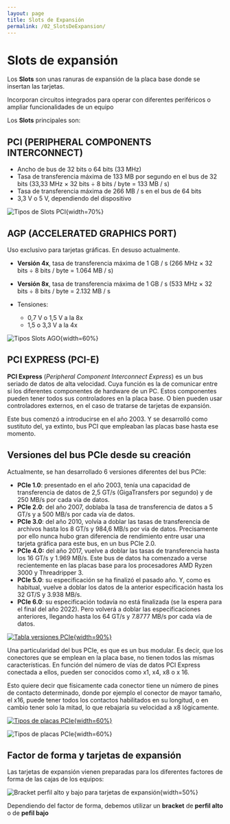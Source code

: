 ```yaml
---
layout: page
title: Slots de Expansión
permalink: /02_SlotsDeExpansion/
---
```



<link rel="stylesheet" type="text/css" href="css/estilos.css"/>

# Slots de expansión

Los **Slots** son unas ranuras de expansión de la placa base donde se insertan las tarjetas.

Incorporan circuitos integrados para operar con diferentes periféricos o ampliar funcionalidades de un equipo

Los **Slots** principales son:  

## PCI (PERIPHERAL COMPONENTS INTERCONNECT)


- Ancho de bus de 32 bits o 64 bits (33 MHz)
- Tasa de transferencia máxima de 133 MB por segundo en el bus de 32 bits (33,33 MHz × 32 bits ÷ 8 bits / byte = 133 MB / s)
- Tasa de transferencia máxima de 266 MB / s en el bus de 64 bits
- 3,3 V o 5 V, dependiendo del dispositivo

![Tipos de Slots PCI](imgs/TiposSlotPCI.png#Width70){width=70%}

## AGP (ACCELERATED GRAPHICS PORT)

Uso exclusivo para tarjetas gráficas. En desuso actualmente.

- **Versión 4x**, tasa de transferencia máxima de 1 GB / s (266 MHz × 32 bits ÷ 8 bits / byte = 1.064 MB / s)
- **Versión 8x**, tasa de transferencia máxima de 1 GB / s (533 MHz × 32 bits ÷ 8 bits / byte = 2.132 MB / s  
    
- Tensiones:
  - 0,7 V o 1,5 V a la 8x
  - 1,5 o 3,3 V a la 4x
  
![Tipos Slots AGO](imgs/TiposSlotAGP.png#Width60){width=60%}

## PCI EXPRESS (PCI-E)
  
**PCI Express** (*Peripheral Component Interconnect Express*) es un bus seriado de datos de alta velocidad. Cuya función es la de comunicar entre sí los diferentes componentes de hardware de un PC. Estos componentes pueden tener todos sus controladores en la placa base. O bien pueden usar controladores externos, en el caso de tratarse de tarjetas de expansión.  
  
Este bus comenzó a introducirse en el año 2003. Y se desarrolló como sustituto del, ya extinto, bus PCI que empleaban las placas base hasta ese momento.

## Versiones del bus **PCIe** desde su creación

Actualmente, se han desarrollado 6 versiones diferentes del bus PCIe:  
  
- **PCIe 1.0**: presentado en el año 2003, tenía una capacidad de transferencia de datos de 2,5 GT/s (GigaTransfers por segundo) y de 250 MB/s por cada vía de datos.
- **PCIe 2.0**: del año 2007, doblaba la tasa de transferencia de datos a 5 GT/s y a 500 MB/s por cada vía de datos.
- **PCIe 3.0**: del año 2010, volvía a doblar las tasas de transferencia de archivos hasta los 8 GT/s y 984,6 MB/s por vía de datos. Precisamente por ello nunca hubo gran diferencia de rendimiento entre usar una tarjeta gráfica para este bus, en un bus PCIe 2.0.
- **PCIe 4.0:**  del año 2017, vuelve a doblar las tasas de transferencia hasta los 16 GT/s y 1.969 MB/s. Este bus de datos ha comenzado a verse recientemente en las placas base para los procesadores AMD Ryzen 3000 y Threadripper 3.
- **PCIe 5.0**: su especificación se ha finalizó el pasado año. Y, como es habitual, vuelve a doblar los datos de la anterior especificación hasta los 32 GT/S y 3.938 MB/s.
- **PCIe 6.0**: su especificación todavía no está finalizada (se la espera para el final del año 2022). Pero volverá a doblar las especificaciones anteriores, llegando hasta los 64 GT/s y 7.8777 MB/s por cada vía de datos.

[![Tabla versiones PCIe](imgs/TablaPCIe.png#Width90){width=90%}](https://es.wikipedia.org/wiki/PCI_Express)

Una particularidad del bus PCIe, es que es un bus modular. Es decir, que los conectores que se emplean en la placa base, no tienen todos las mismas características. En función del número de vías de datos PCI Express conectada a ellos, pueden ser conocidos como x1, x4, x8 o x 16.  
  
Esto quiere decir que físicamente cada conector tiene un número de pines de contacto determinado, donde por ejemplo el conector de mayor tamaño, el x16, puede tener todos los contactos habilitados en su longitud, o en cambio tener solo la mitad, lo que rebajaría su velocidad a x8 lógicamente.  

[![Tipos de placas PCIe](imgs/TiposSlotPCIe.png#Width70){width=60%}](https://hardzone.es/reportajes/que-es/pci-express-caracteristicas/)

![Tipos de placas PCIe](imgs/TiposSlotPCIe_2.png#Width70){width=60%}

## Factor de forma y tarjetas de expansión

Las tarjetas de expansión vienen preparadas para los diferentes factores de forma de las cajas de los equipos:

![Bracket perfil alto y bajo para tarjetas de expansión](imgs/BracketPCIe.png#Width60){width=50%}

Dependiendo del factor de forma, debemos utilizar un **bracket** de **perfil alto** o de **pefil bajo**